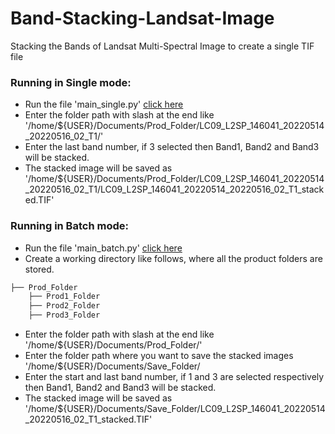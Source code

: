 # Band-Stacking-Landsat-Image
Stacking the Bands of Landsat Multi-Spectral Image to create a single TIF file

### Running in Single mode:
- Run the file 'main_single.py' [click here](main_single.py)
- Enter the folder path with slash at the end like '/home/${USER}/Documents/Prod_Folder/LC09_L2SP_146041_20220514_20220516_02_T1/'
- Enter the last band number, if 3 selected then Band1, Band2 and Band3 will be stacked.
- The stacked image will be saved as '/home/${USER}/Documents/Prod_Folder/LC09_L2SP_146041_20220514_20220516_02_T1/LC09_L2SP_146041_20220514_20220516_02_T1_stacked.TIF'


### Running in Batch mode:
- Run the file 'main_batch.py' [click here](main_batch.py)
- Create a working directory like follows, where all the product folders are stored.

```bash
├── Prod_Folder
    ├── Prod1_Folder
    ├── Prod2_Folder
    ├── Prod3_Folder
```

- Enter the folder path with slash at the end like '/home/${USER}/Documents/Prod_Folder/'
- Enter the folder path where you want to save the stacked images '/home/${USER}/Documents/Save_Folder/
- Enter the start and last band number, if 1 and 3 are selected respectively then Band1, Band2 and Band3 will be stacked.
- The stacked image will be saved as '/home/${USER}/Documents/Save_Folder/LC09_L2SP_146041_20220514_20220516_02_T1_stacked.TIF'
